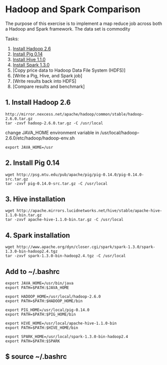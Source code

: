 # Hadoop and Spark Comparison

The purpose of this exercise is to implement a map reduce job across both a Hadoop and Spark framework. The data set is commodity 

Tasks:
1. [Install Hadoop 2.6](README.md#1-install-hadoop)
2. [Install Pig 0.14](README.md#2-install-pig)
3. [Install Hive 1.1.0](README.md#3-install-hive)
4. [Install Spark 1.3.0](README.md#3-install-spark)
5. [Copy price data to Hadoop Data File System (HDFS)]
6. [Write a Pig, Hive, and Spark job]
7. [Write results back into HDFS]
8. [Compare results and benchmark]

## 1. Install Hadoop 2.6
```
http://mirror.nexcess.net/apache/hadoop/common/stable/hadoop-2.6.0.tar.gz 
tar -zxvf hadoop-2.6.0.tar.gz -C /usr/local
```
change JAVA_HOME environment variable in /usr/local/hadoop-2.6.0/etc/hadoop/hadoop-env.sh
```
export JAVA_HOME=/usr
```
## 2. Install Pig 0.14
```
wget http://psg.mtu.edu/pub/apache/pig/pig-0.14.0/pig-0.14.0-src.tar.gz 
tar -zxvf pig-0.14.0-src.tar.gz -C /usr/local
```
## 3. Hive installation
```
wget http://apache.mirrors.lucidnetworks.net/hive/stable/apache-hive-1.1.0-bin.tar.gz
tar -zxvf apache-hive-1.1.0-bin.tar.gz -C /usr/local
```
## 4. Spark installation
```
wget http://www.apache.org/dyn/closer.cgi/spark/spark-1.3.0/spark-1.3.0-bin-hadoop2.4.tgz
tar -zxvf spark-1.3.0-bin-hadoop2.4.tgz -C /usr/local
```

## Add to ~/.bashrc
```
export JAVA_HOME=/usr/bin/java
export PATH=$PATH:$JAVA_HOME

export HADOOP_HOME=/usr/local/hadoop-2.6.0
export PATH=$PATH:$HADOOP_HOME/bin

export PIG_HOME=/usr/local/pig-0.14.0
export PATH=$PATH:$PIG_HOME/bin

export HIVE_HOME=/usr/local/apache-hive-1.1.0-bin
export PATH=$PATH:$HIVE_HOME/bin

export SPARK_HOME=/usr/local/spark-1.3.0-bin-hadoop2.4
export PATH=$PATH:$SPARK
```

## $ source ~/.bashrc
